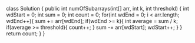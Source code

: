 class Solution {
    public int numOfSubarrays(int[] arr, int k, int threshold) {
        int wdStart = 0;
        int sum = 0; 
        int count = 0;
        for(int wdEnd = 0; i < arr.length; wdEnd++){
            sum += arr[wdEnd];
            if(wdEnd >= k){
                int average = sum / k;
                if(average >= threshold){
                    count++;
                }
                sum -= arr[wdStart];
                wdStart++;
            }
        }
        return count;
    }
}